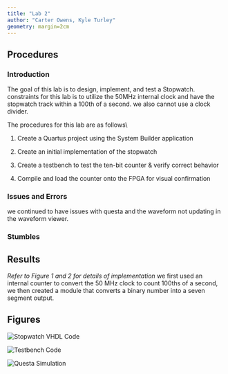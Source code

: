 ```yaml
---
title: "Lab 2"
author: "Carter Owens, Kyle Turley"
geometry: margin=2cm
---
```


## Procedures

### Introduction

The goal of this lab is to design, implement, and test a Stopwatch. constraints for this lab is to utilize the 50MHz internal clock and have the stopwatch track within a 100th of a second. we also cannot use a clock divider.

The procedures for this lab are as follows\

1. Create a Quartus project using the System Builder application

2. Create an initial implementation of the stopwatch

3. Create a testbench to test the ten-bit counter & verify correct behavior

4. Compile and load the counter onto the FPGA for visual confirmation

### Issues and Errors

we continued to have issues with questa and the waveform not updating in the waveform viewer.

### Stumbles

## Results

*Refer to Figure 1 and 2 for details of implementation* we first used an internal counter to convert the 50 MHz clock to count 100ths of a second, we then created a module that converts a binary number into a seven segment output.

## Figures

![Stopwatch VHDL Code](IMAGE_NAME.png "Stopwatch VHDL Code")

![Testbench Code](IMAGE_NAME.png "Testbench Code")

![Questa Simulation](IMAGE_NAME.png "Questa Simulation")
